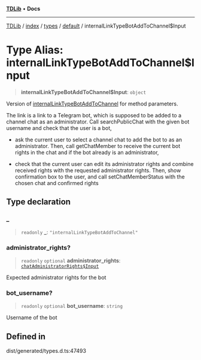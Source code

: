 [**TDLib**](../../../../../../README.md) • **Docs**

***

[TDLib](../../../../../../modules.md) / [index](../../../../../README.md) / [types](../../../README.md) / [default](../README.md) / internalLinkTypeBotAddToChannel$Input

# Type Alias: internalLinkTypeBotAddToChannel$Input

> **internalLinkTypeBotAddToChannel$Input**: `object`

Version of [internalLinkTypeBotAddToChannel](internalLinkTypeBotAddToChannel.md) for method parameters.

The link is a link to a Telegram bot, which is supposed to be added to a channel chat as an administrator. Call searchPublicChat with the given bot username and check that the user is a bot,

- ask the current user to select a channel chat to add the bot to as an administrator. Then, call getChatMember to receive the current bot rights in the chat and if the bot already is an administrator,

- check that the current user can edit its administrator rights and combine received rights with the requested administrator rights. Then, show confirmation box to the user, and call setChatMemberStatus with the chosen chat and confirmed rights

## Type declaration

### \_

> `readonly` **\_**: `"internalLinkTypeBotAddToChannel"`

### administrator\_rights?

> `readonly` `optional` **administrator\_rights**: [`chatAdministratorRights$Input`](chatAdministratorRights$Input-1.md)

Expected administrator rights for the bot

### bot\_username?

> `readonly` `optional` **bot\_username**: `string`

Username of the bot

## Defined in

dist/generated/types.d.ts:47493
